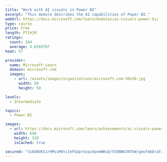 ```yaml
---
title: "Work with AI visuals in Power BI"
excerpt: "This module describes the AI capabilities of Power BI."
webUrl: https://docs.microsoft.com/learn/modules/ai-visuals-power-bi/
type: course
price: Free
length: PT1H1M
ratings:
  count: 344
  average: 4.6569767
heat: 57

provider:
  name: Microsoft Learn
  domain: microsoft.com
  images:
    - url: /assets/images/organizations/microsoft.com-50x50.jpg
      width: 50
      height: 50

levels:
  - Intermediate

topics:
  - Power BI

images:
  - url: https://docs.microsoft.com/learn/achievements/ai-visuals-power-bi-social.png
    width: 640
    height: 320
    isCached: true

secured: "3iOUWVKS1r9MssMOtcIeFGUprdzpidpnmWRuQ/5S9BWOJNTkW/gmofmbDraFzVFQt3+wp7AkD26O+f1t3/mc4b/BGYdaWNncag1DEq+RMw2uiwG3WEZBCQM4oPdgj4F10yXDdeSsTlixl0hqbV3uay9s3NFk1QxfNL9Lhy9TIl+1wmLVqCXShaWKb/Hxk8fFt9HM2KcOPl1gws2Mes7VmK8c8Jfi44I2FjbltMFui+eUd0VcwgfnZrmq+fqtNLx97Tar3VZL2CGK444wSOmmLv1yITwUcRioT1/+1EUnanJIk6NzYPBXvIuTZyRE3Ez3S3TjUqH6jCKw2milg1182yOLJZYLZGycmOnmmgfpik+lXq0QCwNkPvawsQadIdH/5/flXjF9q7nrgckCwprvs7f5CCwUzJwL4AIdLo7gWNI=;4RF3uU5ckNlFrAqj6fdVbQ=="
---
```



